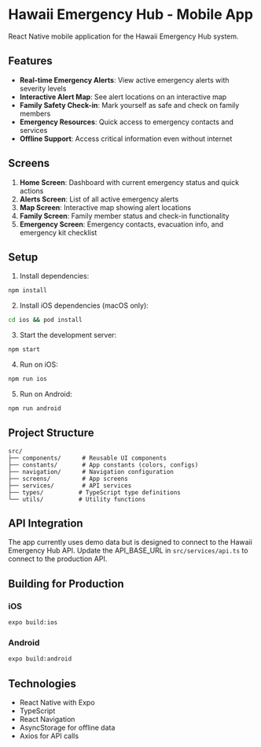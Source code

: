 # Hawaii Emergency Hub - Mobile App

React Native mobile application for the Hawaii Emergency Hub system.

## Features

- **Real-time Emergency Alerts**: View active emergency alerts with severity levels
- **Interactive Alert Map**: See alert locations on an interactive map
- **Family Safety Check-in**: Mark yourself as safe and check on family members
- **Emergency Resources**: Quick access to emergency contacts and services
- **Offline Support**: Access critical information even without internet

## Screens

1. **Home Screen**: Dashboard with current emergency status and quick actions
2. **Alerts Screen**: List of all active emergency alerts
3. **Map Screen**: Interactive map showing alert locations
4. **Family Screen**: Family member status and check-in functionality
5. **Emergency Screen**: Emergency contacts, evacuation info, and emergency kit checklist

## Setup

1. Install dependencies:
```bash
npm install
```

2. Install iOS dependencies (macOS only):
```bash
cd ios && pod install
```

3. Start the development server:
```bash
npm start
```

4. Run on iOS:
```bash
npm run ios
```

5. Run on Android:
```bash
npm run android
```

## Project Structure

```
src/
├── components/      # Reusable UI components
├── constants/       # App constants (colors, configs)
├── navigation/      # Navigation configuration
├── screens/         # App screens
├── services/        # API services
├── types/          # TypeScript type definitions
└── utils/          # Utility functions
```

## API Integration

The app currently uses demo data but is designed to connect to the Hawaii Emergency Hub API. Update the API_BASE_URL in `src/services/api.ts` to connect to the production API.

## Building for Production

### iOS
```bash
expo build:ios
```

### Android
```bash
expo build:android
```

## Technologies

- React Native with Expo
- TypeScript
- React Navigation
- AsyncStorage for offline data
- Axios for API calls